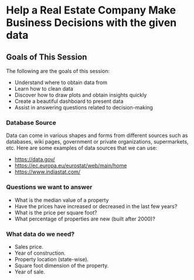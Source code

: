 # Help a Real Estate Company Make Business Decisions with the given data

## Goals of This Session
The following are the goals of this session:
* Understand where to obtain data from
* Learn how to clean data
* Discover how to draw plots and obtain insights quickly
* Create a beautiful dashboard to present data
* Assist in answering questions related to decision-making

### Database Source
Data can come in various shapes and forms from different sources such as databases, wiki pages, government or private organizations, supermarkets, etc. Here are some examples of data sources that we can use:
* https://data.gov/
* https://ec.europa.eu/eurostat/web/main/home
* https://www.indiastat.com/

### Questions we want to answer
* What is the median value of a property
* Have the prices have increased or decreased in the last few years?
* What is the price per square foot?
* What percentage of properties are new (built after 2000)?

### What data do we need?
* Sales price.
* Year of construction.
* Property location (state-wise).
* Square foot dimension of the property.
* Year of sale.
